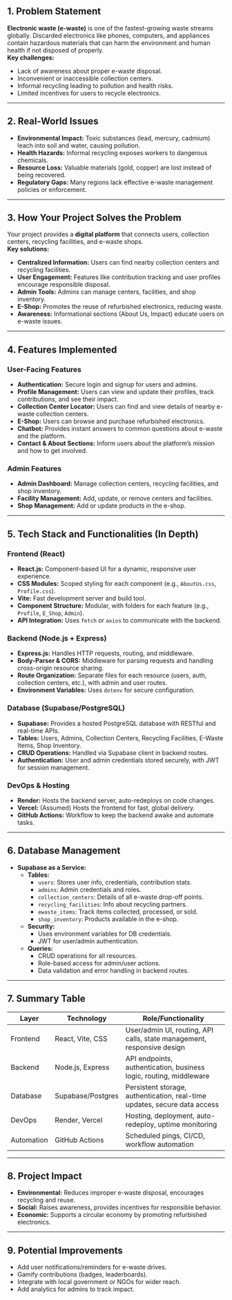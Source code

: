 ## 1. **Problem Statement**

**Electronic waste (e-waste)** is one of the fastest-growing waste streams globally. Discarded electronics like phones, computers, and appliances contain hazardous materials that can harm the environment and human health if not disposed of properly.  
**Key challenges:**
- Lack of awareness about proper e-waste disposal.
- Inconvenient or inaccessible collection centers.
- Informal recycling leading to pollution and health risks.
- Limited incentives for users to recycle electronics.

---

## 2. **Real-World Issues**

- **Environmental Impact:** Toxic substances (lead, mercury, cadmium) leach into soil and water, causing pollution.
- **Health Hazards:** Informal recycling exposes workers to dangerous chemicals.
- **Resource Loss:** Valuable materials (gold, copper) are lost instead of being recovered.
- **Regulatory Gaps:** Many regions lack effective e-waste management policies or enforcement.

---

## 3. **How Your Project Solves the Problem**

Your project provides a **digital platform** that connects users, collection centers, recycling facilities, and e-waste shops.  
**Key solutions:**
- **Centralized Information:** Users can find nearby collection centers and recycling facilities.
- **User Engagement:** Features like contribution tracking and user profiles encourage responsible disposal.
- **Admin Tools:** Admins can manage centers, facilities, and shop inventory.
- **E-Shop:** Promotes the reuse of refurbished electronics, reducing waste.
- **Awareness:** Informational sections (About Us, Impact) educate users on e-waste issues.

---

## 4. **Features Implemented**

### **User-Facing Features**
- **Authentication:** Secure login and signup for users and admins.
- **Profile Management:** Users can view and update their profiles, track contributions, and see their impact.
- **Collection Center Locator:** Users can find and view details of nearby e-waste collection centers.
- **E-Shop:** Users can browse and purchase refurbished electronics.
- **Chatbot:** Provides instant answers to common questions about e-waste and the platform.
- **Contact & About Sections:** Inform users about the platform’s mission and how to get involved.

### **Admin Features**
- **Admin Dashboard:** Manage collection centers, recycling facilities, and shop inventory.
- **Facility Management:** Add, update, or remove centers and facilities.
- **Shop Management:** Add or update products in the e-shop.

---

## 5. **Tech Stack and Functionalities (In Depth)**

### **Frontend (React)**
- **React.js:** Component-based UI for a dynamic, responsive user experience.
- **CSS Modules:** Scoped styling for each component (e.g., `AboutUs.css`, `Profile.css`).
- **Vite:** Fast development server and build tool.
- **Component Structure:** Modular, with folders for each feature (e.g., `Profile`, `E_Shop`, `Admin`).
- **API Integration:** Uses `fetch` or `axios` to communicate with the backend.

### **Backend (Node.js + Express)**
- **Express.js:** Handles HTTP requests, routing, and middleware.
- **Body-Parser & CORS:** Middleware for parsing requests and handling cross-origin resource sharing.
- **Route Organization:** Separate files for each resource (users, auth, collection centers, etc.), with admin and user routes.
- **Environment Variables:** Uses `dotenv` for secure configuration.

### **Database (Supabase/PostgreSQL)**
- **Supabase:** Provides a hosted PostgreSQL database with RESTful and real-time APIs.
- **Tables:** Users, Admins, Collection Centers, Recycling Facilities, E-Waste Items, Shop Inventory.
- **CRUD Operations:** Handled via Supabase client in backend routes.
- **Authentication:** User and admin credentials stored securely, with JWT for session management.

### **DevOps & Hosting**
- **Render:** Hosts the backend server, auto-redeploys on code changes.
- **Vercel:** (Assumed) Hosts the frontend for fast, global delivery.
- **GitHub Actions:** Workflow to keep the backend awake and automate tasks.

---

## 6. **Database Management**

- **Supabase as a Service:**  
  - **Tables:**  
    - `users`: Stores user info, credentials, contribution stats.
    - `admins`: Admin credentials and roles.
    - `collection_centers`: Details of all e-waste drop-off points.
    - `recycling_facilities`: Info about recycling partners.
    - `ewaste_items`: Track items collected, processed, or sold.
    - `shop_inventory`: Products available in the e-shop.
  - **Security:**  
    - Uses environment variables for DB credentials.
    - JWT for user/admin authentication.
  - **Queries:**  
    - CRUD operations for all resources.
    - Role-based access for admin/user actions.
    - Data validation and error handling in backend routes.

---

## 7. **Summary Table**

| Layer      | Technology         | Role/Functionality                                                                 |
|------------|-------------------|-----------------------------------------------------------------------------------|
| Frontend   | React, Vite, CSS  | User/admin UI, routing, API calls, state management, responsive design             |
| Backend    | Node.js, Express  | API endpoints, authentication, business logic, routing, middleware                 |
| Database   | Supabase/Postgres | Persistent storage, authentication, real-time updates, secure data access          |
| DevOps     | Render, Vercel    | Hosting, deployment, auto-redeploy, uptime monitoring                              |
| Automation | GitHub Actions    | Scheduled pings, CI/CD, workflow automation                                        |

---

## 8. **Project Impact**

- **Environmental:** Reduces improper e-waste disposal, encourages recycling and reuse.
- **Social:** Raises awareness, provides incentives for responsible behavior.
- **Economic:** Supports a circular economy by promoting refurbished electronics.

---

## 9. **Potential Improvements**

- Add user notifications/reminders for e-waste drives.
- Gamify contributions (badges, leaderboards).
- Integrate with local government or NGOs for wider reach.
- Add analytics for admins to track impact.
